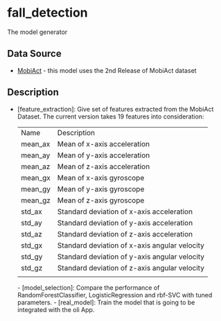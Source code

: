 # fall_detection
The model generator
## Data Source
 - [MobiAct](https://bmi.hmu.gr/the-mobifall-and-mobiact-datasets-2/) - this model uses the 2nd Release of MobiAct dataset 
## Description
 - [feature_extraction]: Give set of features extracted from the MobiAct Dataset.
     The current version takes 19 features into consideration:
        <table>
   <tr>
      <td>Name</td>
      <td>Description</td>
   </tr>
   <tr>
      <td>mean_ax</td>
      <td>Mean of x-axis acceleration</td>
   </tr>
   <tr>
      <td>mean_ay</td>
      <td>Mean of y-axis acceleration</td>
   </tr>
   <tr>
      <td>mean_az</td>
      <td>Mean of z-axis acceleration</td>
   </tr>
   <tr>
      <td>mean_gx</td>
      <td>Mean of x-axis gyroscope</td>
   </tr>
   <tr>
      <td>mean_gy</td>
      <td>Mean of y-axis gyroscope</td>
   </tr>
   <tr>
      <td>mean_gz</td>
      <td>Mean of z-axis gyroscope</td>
   </tr>
   <tr>
      <td>std_ax</td>
      <td>Standard deviation of x-axis acceleration</td>
   </tr>
   <tr>
      <td>std_ay</td>
      <td>Standard deviation of y-axis acceleration</td>
   </tr>
   <tr>
      <td>std_az</td>
      <td>Standard deviation of z-axis acceleration</td>
   </tr>
   <tr>
      <td>std_gx</td>
      <td>Standard deviation of x-axis angular velocity</td>
   </tr>
   <tr>
      <td>std_gy</td>
      <td>Standard deviation of y-axis angular velocity</td>
   </tr>
   <tr>
      <td>std_gz</td>
      <td>Standard deviation of z-axis angular velocity</td>
   </tr>
   <tr>
      <td></td>
   </tr>
</table>
 - [model_selection]: Compare the performance of RandomForestClassifier, LogisticRegression and rbf-SVC with tuned parameters.
 - [real_model]: Train the model that is going to be integrated with the oli App.
